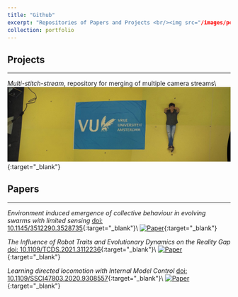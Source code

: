```yaml
---
title: "Github"
excerpt: "Repositories of Papers and Projects <br/><img src="/images/port_git.jpeg"/>"
collection: portfolio
---
```


**Projects**
-
---
_Multi-stitch-stream_, repository for merging of multiple camera streams\\
[<img src="../images/port_git.jpeg">](https://github.com/fudavd/EC_swarm){:target="_blank"}

**Papers**
-
---
_Environment induced emergence of collective behaviour in evolving swarms with limited sensing_ [doi: 10.1145/3512290.3528735](https://doi.org/10.1145/3512290.3528735){:target="_blank"}\\
[![Paper](https://img.youtube.com/vi/yhKFvpLa9iI/0.jpg)](https://github.com/fudavd/EC_swarm){:target="_blank"}

_The Influence of Robot Traits and Evolutionary Dynamics on the Reality Gap_ [doi: 10.1109/TCDS.2021.3112236](https://doi.org/10.1109/TCDS.2021.3112236){:target="_blank"}\\
[![Paper](https://img.youtube.com/vi/spetUQIfPdM/0.jpg)](https://github.com/fudavd/revolve/tree/IEEE-TCDS_2021){:target="_blank"}

_Learning directed locomotion with Internal Model Control_ [doi: 10.1109/SSCI47803.2020.9308557](https://doi.org/10.1109/SSCI47803.2020.9308557){:target="_blank"}\\
[![Paper](https://img.youtube.com/vi/TgC0gHII7mg/0.jpg)](https://github.com/fudavd/revolve/tree/learning){:target="_blank"}
